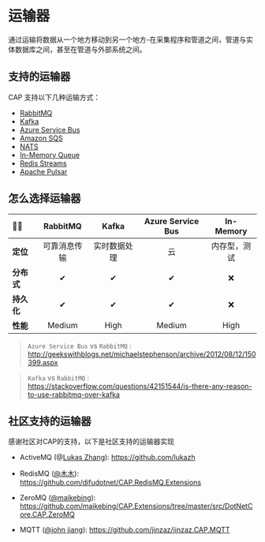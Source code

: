 # 运输器

通过运输将数据从一个地方移动到另一个地方-在采集程序和管道之间，管道与实体数据库之间，甚至在管道与外部系统之间。

## 支持的运输器

CAP 支持以下几种运输方式：

* [RabbitMQ](rabbitmq.md)
* [Kafka](kafka.md)
* [Azure Service Bus](azure-service-bus.md)
* [Amazon SQS](aws-sqs.md)
* [NATS](nats.md)
* [In-Memory Queue](in-memory-queue.md)
* [Redis Streams](redis-streams.md)
* [Apache Pulsar](pulsar.md)

## 怎么选择运输器

 🏳‍🌈  | RabbitMQ | Kafka | Azure Service Bus | In-Memory
:--   |   :--:    | :--: | :--:               | :--:
**定位** | 可靠消息传输 | 实时数据处理 | 云 | 内存型，测试
**分布式**   | ✔   | ✔    | ✔ |❌
**持久化** | ✔ | ✔ | ✔ | ❌
**性能**  |  Medium  |  High | Medium | High


> `Azure Service Bus` vs `RabbitMQ` :  
> http://geekswithblogs.net/michaelstephenson/archive/2012/08/12/150399.aspx

>`Kafka` vs `RabbitMQ` :   
> https://stackoverflow.com/questions/42151544/is-there-any-reason-to-use-rabbitmq-over-kafka

## 社区支持的运输器

感谢社区对CAP的支持，以下是社区支持的运输器实现

* ActiveMQ (@[Lukas Zhang](https://github.com/lukazh/Lukaz.CAP.ActiveMQ)): https://github.com/lukazh

* RedisMQ ([@木木](https://github.com/difudotnet)): https://github.com/difudotnet/CAP.RedisMQ.Extensions

* ZeroMQ ([@maikebing](https://github.com/maikebing)): https://github.com/maikebing/CAP.Extensions/tree/master/src/DotNetCore.CAP.ZeroMQ

* MQTT ([@john jiang](https://github.com/jinzaz)): https://github.com/jinzaz/jinzaz.CAP.MQTT